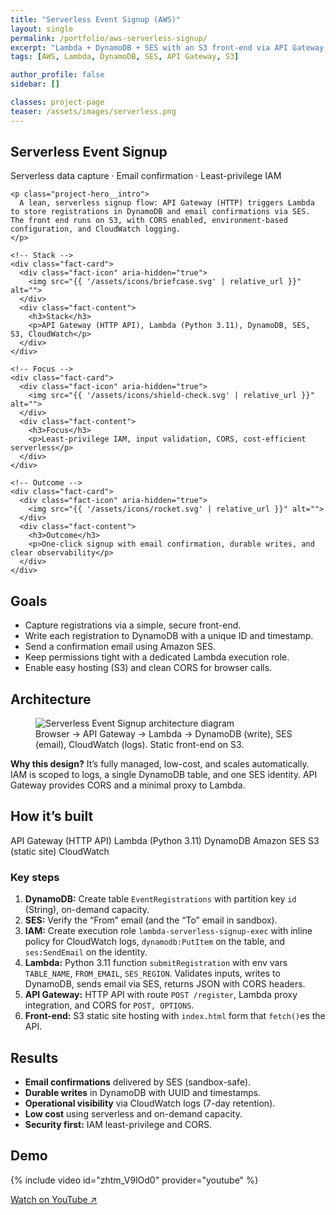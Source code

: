 ```yaml
---
title: "Serverless Event Signup (AWS)"
layout: single
permalink: /portfolio/aws-serverless-signup/
excerpt: "Lambda + DynamoDB + SES with an S3 front-end via API Gateway, least-privilege IAM, and CloudWatch logging."
tags: [AWS, Lambda, DynamoDB, SES, API Gateway, S3]

author_profile: false
sidebar: []

classes: project-page
teaser: /assets/images/serverless.png
---
```


<!-- HERO -->
<section class="project-hero">
  <div class="project-hero__inner">
    <h1 class="project-hero__title">Serverless Event Signup</h1>
    <p class="project-hero__tagline">Serverless data capture · Email confirmation · Least-privilege IAM</p>

    <p class="project-hero__intro">
      A lean, serverless signup flow: API Gateway (HTTP) triggers Lambda to store registrations in DynamoDB and email confirmations via SES. The front end runs on S3, with CORS enabled, environment-based configuration, and CloudWatch logging.
    </p>
  </div>
</section>


<!-- QUICK FACTS -->
<section class="facts">
  <div class="facts-grid">

    <!-- Stack -->
    <div class="fact-card">
      <div class="fact-icon" aria-hidden="true">
        <img src="{{ '/assets/icons/briefcase.svg' | relative_url }}" alt="">
      </div>
      <div class="fact-content">
        <h3>Stack</h3>
        <p>API Gateway (HTTP API), Lambda (Python 3.11), DynamoDB, SES, S3, CloudWatch</p>
      </div>
    </div>

    <!-- Focus -->
    <div class="fact-card">
      <div class="fact-icon" aria-hidden="true">
        <img src="{{ '/assets/icons/shield-check.svg' | relative_url }}" alt="">
      </div>
      <div class="fact-content">
        <h3>Focus</h3>
        <p>Least-privilege IAM, input validation, CORS, cost-efficient serverless</p>
      </div>
    </div>

    <!-- Outcome -->
    <div class="fact-card">
      <div class="fact-icon" aria-hidden="true">
        <img src="{{ '/assets/icons/rocket.svg' | relative_url }}" alt="">
      </div>
      <div class="fact-content">
        <h3>Outcome</h3>
        <p>One-click signup with email confirmation, durable writes, and clear observability</p>
      </div>
    </div>

  </div>
</section>

<!-- GOALS -->
<section class="section-card">
  <h2>Goals</h2>
  <ul>
    <li>Capture registrations via a simple, secure front-end.</li>
    <li>Write each registration to DynamoDB with a unique ID and timestamp.</li>
    <li>Send a confirmation email using Amazon SES.</li>
    <li>Keep permissions tight with a dedicated Lambda execution role.</li>
    <li>Enable easy hosting (S3) and clean CORS for browser calls.</li>
  </ul>
</section>

<!-- ARCHITECTURE -->
<section class="section-card">
  <h2>Architecture</h2>
  <figure class="figure figure--dark">
    <img src="{{ '/assets/images/serverless.png' | relative_url }}" alt="Serverless Event Signup architecture diagram">
    <figcaption>
      Browser → API Gateway → Lambda → DynamoDB (write), SES (email), CloudWatch (logs). Static front-end on S3.
    </figcaption>
  </figure>

  <div class="callout callout--info">
    <strong>Why this design?</strong> It’s fully managed, low-cost, and scales automatically. IAM is scoped to logs, a single DynamoDB table, and one SES identity. 
    API Gateway provides CORS and a minimal proxy to Lambda.
  </div>
</section>

<!-- HOW IT'S BUILT -->
<section class="section-card">
  <h2>How it’s built</h2>

  <div class="stack-badges">
    <span>API Gateway (HTTP API)</span>
    <span>Lambda (Python 3.11)</span>
    <span>DynamoDB</span>
    <span>Amazon SES</span>
    <span>S3 (static site)</span>
    <span>CloudWatch</span>
  </div>

  <h3>Key steps</h3>
  <ol>
    <li><strong>DynamoDB:</strong> Create table <code>EventRegistrations</code> with partition key <code>id</code> (String), on-demand capacity.</li>
    <li><strong>SES:</strong> Verify the “From” email (and the “To” email in sandbox).</li>
    <li><strong>IAM:</strong> Create execution role <code>lambda-serverless-signup-exec</code> with inline policy for CloudWatch logs, <code>dynamodb:PutItem</code> on the table, and <code>ses:SendEmail</code> on the identity.</li>
    <li><strong>Lambda:</strong> Python 3.11 function <code>submitRegistration</code> with env vars <code>TABLE_NAME</code>, <code>FROM_EMAIL</code>, <code>SES_REGION</code>. Validates inputs, writes to DynamoDB, sends email via SES, returns JSON with CORS headers.</li>
    <li><strong>API Gateway:</strong> HTTP API with route <code>POST /register</code>, Lambda proxy integration, and CORS for <code>POST, OPTIONS</code>.</li>
    <li><strong>Front-end:</strong> S3 static site hosting with <code>index.html</code> form that <code>fetch()</code>es the API.</li>
  </ol>
</section>

<!-- RESULTS -->
<section class="section-card">
  <h2>Results</h2>
  <ul>
    <li><strong>Email confirmations</strong> delivered by SES (sandbox-safe).</li>
    <li><strong>Durable writes</strong> in DynamoDB with UUID and timestamps.</li>
    <li><strong>Operational visibility</strong> via CloudWatch logs (7-day retention).</li>
    <li><strong>Low cost</strong> using serverless and on-demand capacity.</li>
    <li><strong>Security first:</strong> IAM least-privilege and CORS.</li>
  </ul>
</section>

<!-- DEMO -->
<section class="section-card">
  <h2>Demo</h2>
  {% include video id="zhtm_V9lOd0" provider="youtube" %}
  <p><a href="https://youtu.be/zhtm_V9lOd0" target="_blank" rel="noopener">Watch on YouTube ↗</a></p>
</section>
